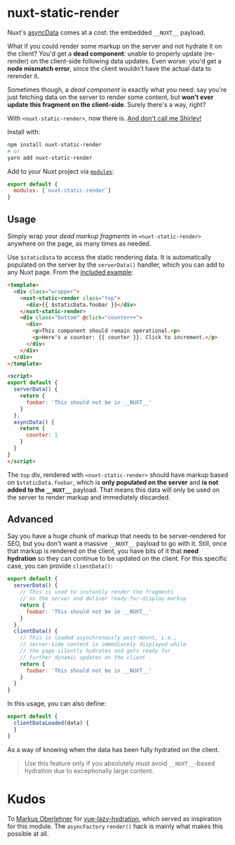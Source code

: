 # nuxt-static-render

Nuxt's [asyncData][api] comes at a cost: the embedded `__NUXT__` payload. 

What if you could render some markup on the server and not hydrate it on the
client? You'd get a **dead component**: unable to properly update (re-render)
on the client-side following data updates. Even worse: you'd get a **node 
mismatch error**, since the client wouldn't have the actual data to rerender it.

Sometimes though, a _dead component_ is exactly what you need: say you're just
fetching data on the server to render some content, but **won't ever update
this fragment on the client-side**. Surely there's a way, right?

With `<nuxt-static-render>`, now there is. [And don't call me Shirley!][shirley]

[api]: https://nuxtjs.org/api/
[shirley]: https://www.youtube.com/watch?v=ixljWVyPby0

Install with:

```sh
npm install nuxt-static-render
# or
yarn add nuxt-static-render
```

Add to your Nuxt project via [`modules`][modules]:

[modules]: https://nuxtjs.org/guide/modules/

```js
export default {
  modules: [`nuxt-static-render`]
}
```

## Usage

Simply wrap your _dead markup fragments_ in `<nuxt-static-render>` anywhere
on the page, as many times as needed.

Use `$staticData` to access the static rendering data. It is automatically
populated on the server by the `serverData()` handler, which you can add to 
any Nuxt page. From the [included example][example]:

[example]: https://github.com/galvez/nuxt-static-render/blob/master/example/pages/index.vue

```html
<template>
  <div class="wrapper">
    <nuxt-static-render class="top">
      <div>{{ $staticData.foobar }}</div>
    </nuxt-static-render>
    <div class="bottom" @click="counter++">
      <div>
        <p>This component should remain operational.<p>
        <p>Here's a counter: {{ counter }}. Click to increment.</p>
      </div>
    </div>
  </div>
</template>

<script>
export default {
  serverData() {
    return {
      foobar: 'This should not be in __NUXT__'
    }
  },
  asyncData() {
    return {
      counter: 1
    }
  }
}
</script>
```

The `top` div, rendered with `<nuxt-static-render>` should have markup based
on `$staticData.foobar`, which is **only populated on the server** and **is not 
added to the `__NUXT__`** payload. That means this data will only be used on the 
server to render markup and immediately discarded.

## Advanced

Say you have a huge chunk of markup that needs to be server-rendered for SEO,
but you don't want a massive `__NUXT__` payload to go with it. Still, once that
markup is rendered on the client, you have bits of it that **need hydration** 
so they can continue to be updated on the client. For this specific case, you 
can provide `clientData()`:

```js
export default {
  serverData() {
    // This is used to instantly render the fragments
    // on the server and deliver ready-for-display markup
    return {
      foobar: 'This should not be in __NUXT__'
    }
  },
  clientData() {
    // This is loaded asynchronously post-mount, i.e.,
    // server-side content is immediately displayed while
    // the page silently hydrates and gets ready for 
    // further dynamic updates on the client
    return {
      foobar: 'This should not be in __NUXT__'
    }
  }
}
```

In this usage, you can also define:

```js
export default {
  clientDataLoaded(data) {
  }
}
```

As a way of knowing when the data has been fully hydrated on the client.

> Use this feature only if you absolutely must avoid `__NUXT__`-based hydration 
> due to exceptionally large content.

# Kudos

To [Markus Oberlehner][markus] for [vue-lazy-hydration][vlh], which served
as inspiration for this module. The `asyncFactory` `render()` hack is mainly
what makes this possible at all.

[markus]: https://github.com/maoberlehner
[vlh]: https://github.com/maoberlehner/vue-lazy-hydration/
